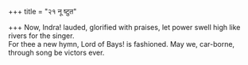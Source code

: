 +++
title = "२१ नू ष्टुत"

+++
Now, Indra! lauded, glorified with praises, let power swell high like rivers for the singer.  
     For thee a new hymn, Lord of Bays! is fashioned. May we, car-borne, through song be victors ever.